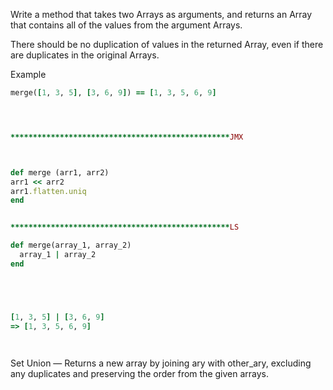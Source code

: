 Write a method that takes two Arrays as arguments, and returns an Array that contains all of the values from the argument Arrays. 

There should be no duplication of values in the returned Array, even if there are duplicates in the original Arrays.

Example
```ruby
merge([1, 3, 5], [3, 6, 9]) == [1, 3, 5, 6, 9]




*************************************************JMX



def merge (arr1, arr2)
arr1 << arr2
arr1.flatten.uniq
end


*************************************************LS

def merge(array_1, array_2)
  array_1 | array_2
end





[1, 3, 5] | [3, 6, 9]
=> [1, 3, 5, 6, 9]




```
Set Union — Returns a new array by joining ary with other_ary, excluding any duplicates and preserving the order from the given arrays.